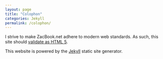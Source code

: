 ```yaml
---
layout: page
title: "Colophon"
categories: Jekyll
permalink: /colophon/
---
```


I strive to make ZacBook.net adhere to modern web standards. As such, this site should [validate as HTML 5](https://validator.w3.org/nu/?doc=http%3A%2F%2Fzacbook.net).

This website is powered by the [Jekyll](http://jekyllrb.com) static site generator.

